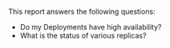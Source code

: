 This report answers the following questions:

- Do my Deployments have high availability?
- What is the status of various replicas?

